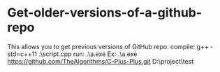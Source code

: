 # Get-older-versions-of-a-github-repo

This allows you to get previous versions of GitHub repo.
compile: g++ -std=c++11 .\script.cpp
run: .\a.exe <repository link> <location in a local directory>
Ex: .\a.exe https://github.com/TheAlgorithms/C-Plus-Plus.git D:\project\test
